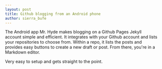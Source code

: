 ```yaml
---
layout: post
title: Github blogging from an Android phone
author: sierra_bufe
---
```


The Android app Mr. Hyde makes blogging on a Github Pages Jekyll account simple and efficient.  It integrates with your Github account and lists your repositories to choose from.  Within a repo, it lists the posts and provides easy buttons to create a new draft or post. From there, you're in a Markdown editor.

Very easy to setup and gets straight to the point.